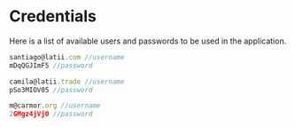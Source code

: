 # Credentials
Here is a list of available users and passwords to be used in the application.

```js
santiago@latii.com //username
mDqQGJImF5 //password
```

```js
camila@latii.trade //username
pSo3MIOV05 //password
```

```js
m@carmor.org //username
2GMgz4jVj0 //password
```

